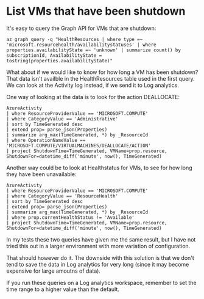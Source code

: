 # List VMs that have been shutdown

It's easy to query the Graph API for VMs that are shutdown:
```
az graph query -q "HealthResources | where type =~ 'microsoft.resourcehealth/availabilitystatuses' | where properties.availabilityState =~ 'unknown' | summarize count() by subscriptionId, AvailabilityState = tostring(properties.availabilityState)"
```

What about if we would like to know for how long a VM has been shutdown? That data isn't availble in the HealthResources table used in the first query.
We can look at the Activity log instead, if we send it to Log analytics.

One way of looking at the data is to look for the action DEALLOCATE:

```
AzureActivity
| where ResourceProviderValue == 'MICROSOFT.COMPUTE'
| where CategoryValue == 'Administrative'
| sort by TimeGenerated desc 
| extend prop= parse_json(Properties)
| summarize arg_max(TimeGenerated, *) by _ResourceId
| where OperationNameValue == 'MICROSOFT.COMPUTE/VIRTUALMACHINES/DEALLOCATE/ACTION'
| project ShutdownTime=TimeGenerated, VMName=prop.resource, ShutdownFor=datetime_diff('minute', now(), TimeGenerated)
```

Another way could be to look at Healthstatus for VMs, to see for how long they have been unavailable:

```
AzureActivity
| where ResourceProviderValue == 'MICROSOFT.COMPUTE'
| where CategoryValue == 'ResourceHealth'
| sort by TimeGenerated desc 
| extend prop= parse_json(Properties)
| summarize arg_max(TimeGenerated, *) by _ResourceId
| where prop.currentHealthStatus != 'Available'
| project ShutdownTime=TimeGenerated, VMName=prop.resource, ShutdownFor=datetime_diff('minute', now(), TimeGenerated)
```

In my tests these two queries have given me the same result, but I have not tried this out in a larger environment with more variation of configuration.

That should however do it. The downside with this solution is that we don't tend to save the data in Log analytics for very long (since it may become expensive for large amoutns of data).

If you run these queries on a Log analytics workspace, remember to set the time range to a higher value than the default.
